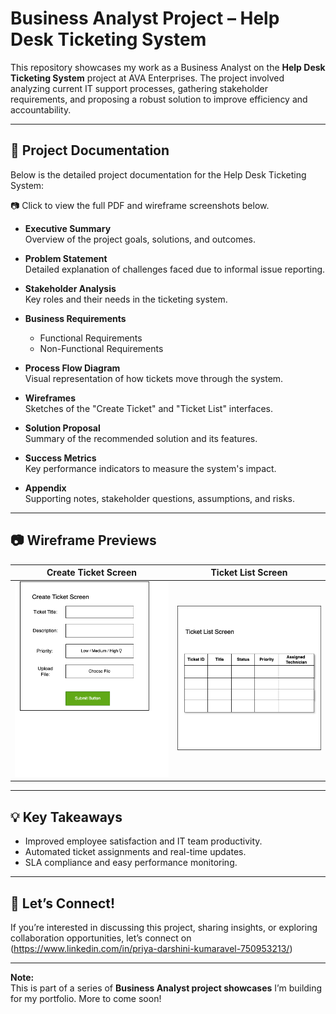 
# Business Analyst Project – Help Desk Ticketing System

This repository showcases my work as a Business Analyst on the **Help Desk Ticketing System** project at AVA Enterprises. The project involved analyzing current IT support processes, gathering stakeholder requirements, and proposing a robust solution to improve efficiency and accountability.

---

## 📝 Project Documentation

Below is the detailed project documentation for the Help Desk Ticketing System:

📷 Click to view the full PDF and wireframe screenshots below.

- **Executive Summary**  
  Overview of the project goals, solutions, and outcomes.

- **Problem Statement**  
  Detailed explanation of challenges faced due to informal issue reporting.

- **Stakeholder Analysis**  
  Key roles and their needs in the ticketing system.

- **Business Requirements**  
  - Functional Requirements  
  - Non-Functional Requirements

- **Process Flow Diagram**  
  Visual representation of how tickets move through the system.

- **Wireframes**  
  Sketches of the "Create Ticket" and "Ticket List" interfaces.

- **Solution Proposal**  
  Summary of the recommended solution and its features.

- **Success Metrics**  
  Key performance indicators to measure the system's impact.

- **Appendix**  
  Supporting notes, stakeholder questions, assumptions, and risks.

---

## 📷 Wireframe Previews

| Create Ticket Screen | Ticket List Screen |
|-----------------------|---------------------|
| ![Create Ticket](https://github.com/Priya-Kumaravel/business-analyst-projects/blob/main/create_ticket_wireframe.png) | ![Ticket List](https://github.com/Priya-Kumaravel/business-analyst-projects/blob/main/ticket_list_wireframe.png) |

---

## 💡 Key Takeaways

- Improved employee satisfaction and IT team productivity.
- Automated ticket assignments and real-time updates.
- SLA compliance and easy performance monitoring.

---

## 🚀 Let’s Connect!

If you’re interested in discussing this project, sharing insights, or exploring collaboration opportunities, let’s connect on (https://www.linkedin.com/in/priya-darshini-kumaravel-750953213/)

---

**Note:**  
This is part of a series of **Business Analyst project showcases** I’m building for my portfolio. More to come soon!

